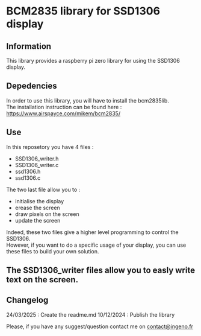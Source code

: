 # BCM2835 library for SSD1306 display
## Information 
This library provides a raspberry pi zero library for using the SSD1306 display.  

## Depedencies
In order to use this library, you will have to install the bcm2835lib.  
The installation instruction can be found here : [https://www.airspayce.com/mikem/bcm2835/
](https://www.airspayce.com/mikem/bcm2835/)  


## Use 
In this reposetory you have 4 files : 
+ SSD1306_writer.h
+ SSD1306_writer.c
+ ssd1306.h
+ ssd1306.c

The two last file allow you to : 
+ initialise the display
+ erease the screen
+ draw pixels on the screen
+ update the screen

Indeed, these two files give a higher level programming to control the SSD1306.  
However, if you want to do a specific usage of your display, you can use these files to build your own solution.  

The SSD1306_writer files allow you to easly write text on the screen.  
----  

## Changelog 

24/03/2025 : Create the readme.md
10/12/2024 : Publish the library

Please, if you have any suggest/question contact me on contact@ingeno.fr
